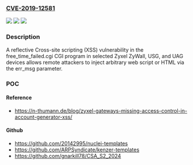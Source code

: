 ### [CVE-2019-12581](https://cve.mitre.org/cgi-bin/cvename.cgi?name=CVE-2019-12581)
![](https://img.shields.io/static/v1?label=Product&message=n%2Fa&color=blue)
![](https://img.shields.io/static/v1?label=Version&message=n%2Fa&color=blue)
![](https://img.shields.io/static/v1?label=Vulnerability&message=n%2Fa&color=brighgreen)

### Description

A reflective Cross-site scripting (XSS) vulnerability in the free_time_failed.cgi CGI program in selected Zyxel ZyWall, USG, and UAG devices allows remote attackers to inject arbitrary web script or HTML via the err_msg parameter.

### POC

#### Reference
- https://n-thumann.de/blog/zyxel-gateways-missing-access-control-in-account-generator-xss/

#### Github
- https://github.com/20142995/nuclei-templates
- https://github.com/ARPSyndicate/kenzer-templates
- https://github.com/gnarkill78/CSA_S2_2024

